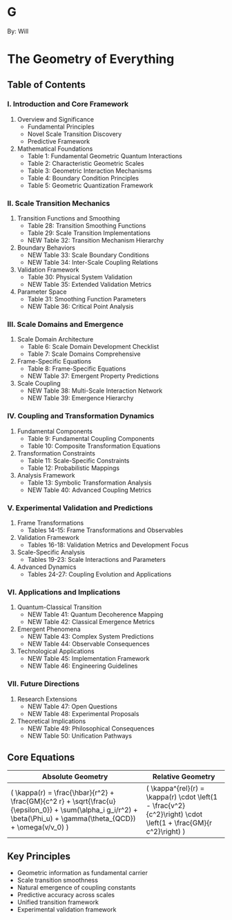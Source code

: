 # G
By: Will

# The Geometry of Everything


## Table of Contents

### I. Introduction and Core Framework
1. Overview and Significance
    - Fundamental Principles
    - Novel Scale Transition Discovery
    - Predictive Framework
2. Mathematical Foundations
    - Table 1: Fundamental Geometric Quantum Interactions
    - Table 2: Characteristic Geometric Scales
    - Table 3: Geometric Interaction Mechanisms
    - Table 4: Boundary Condition Principles
    - Table 5: Geometric Quantization Framework

### II. Scale Transition Mechanics
1. Transition Functions and Smoothing
    - Table 28: Transition Smoothing Functions
    - Table 29: Scale Transition Implementations
    - NEW Table 32: Transition Mechanism Hierarchy
2. Boundary Behaviors
    - NEW Table 33: Scale Boundary Conditions
    - NEW Table 34: Inter-Scale Coupling Relations
3. Validation Framework
    - Table 30: Physical System Validation
    - NEW Table 35: Extended Validation Metrics
4. Parameter Space
    - Table 31: Smoothing Function Parameters
    - NEW Table 36: Critical Point Analysis

### III. Scale Domains and Emergence
1. Scale Domain Architecture
    - Table 6: Scale Domain Development Checklist
    - Table 7: Scale Domains Comprehensive
2. Frame-Specific Equations
    - Table 8: Frame-Specific Equations
    - NEW Table 37: Emergent Property Predictions
3. Scale Coupling
    - NEW Table 38: Multi-Scale Interaction Network
    - NEW Table 39: Emergence Hierarchy

### IV. Coupling and Transformation Dynamics
1. Fundamental Components
    - Table 9: Fundamental Coupling Components
    - Table 10: Composite Transformation Equations
2. Transformation Constraints
    - Table 11: Scale-Specific Constraints
    - Table 12: Probabilistic Mappings
3. Analysis Framework
    - Table 13: Symbolic Transformation Analysis
    - NEW Table 40: Advanced Coupling Metrics

### V. Experimental Validation and Predictions
1. Frame Transformations
    - Tables 14-15: Frame Transformations and Observables
2. Validation Framework
    - Tables 16-18: Validation Metrics and Development Focus
3. Scale-Specific Analysis
    - Tables 19-23: Scale Interactions and Parameters
4. Advanced Dynamics
    - Tables 24-27: Coupling Evolution and Applications

### VI. Applications and Implications
1. Quantum-Classical Transition
    - NEW Table 41: Quantum Decoherence Mapping
    - NEW Table 42: Classical Emergence Metrics
2. Emergent Phenomena
    - NEW Table 43: Complex System Predictions
    - NEW Table 44: Observable Consequences
3. Technological Applications
    - NEW Table 45: Implementation Framework
    - NEW Table 46: Engineering Guidelines

### VII. Future Directions
1. Research Extensions
    - NEW Table 47: Open Questions
    - NEW Table 48: Experimental Proposals
2. Theoretical Implications
    - NEW Table 49: Philosophical Consequences
    - NEW Table 50: Unification Pathways

## Core Equations

| **Absolute Geometry** | **Relative Geometry** |
|-|-|
| \( \kappa(r) = \frac{\hbar}{r^2} + \frac{GM}{c^2 r} + \sqrt{\frac{u}{\epsilon_0}} + \sum(\alpha_i g_i/r^2) + \beta(\Phi_u) + \gamma(\theta_{QCD}) + \omega(v/v_0) \) | \( \kappa^{rel}(r) = \kappa(r) \cdot \left(1 - \frac{v^2}{c^2}\right) \cdot \left(1 + \frac{GM}{r c^2}\right) \) |

## Key Principles
- Geometric information as fundamental carrier
- Scale transition smoothness
- Natural emergence of coupling constants
- Predictive accuracy across scales
- Unified transition framework
- Experimental validation framework


